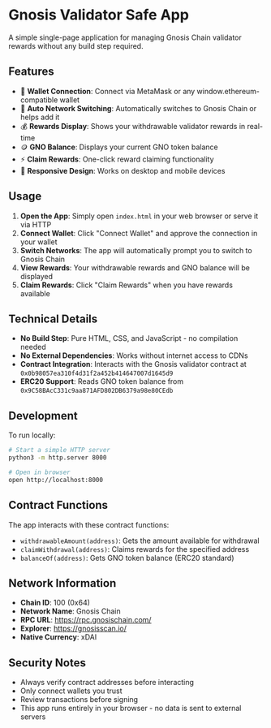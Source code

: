 # Gnosis Validator Safe App

A simple single-page application for managing Gnosis Chain validator rewards without any build step required.

## Features

- 🔗 **Wallet Connection**: Connect via MetaMask or any window.ethereum-compatible wallet
- 🔄 **Auto Network Switching**: Automatically switches to Gnosis Chain or helps add it
- 💰 **Rewards Display**: Shows your withdrawable validator rewards in real-time
- 🪙 **GNO Balance**: Displays your current GNO token balance
- ⚡ **Claim Rewards**: One-click reward claiming functionality
- 📱 **Responsive Design**: Works on desktop and mobile devices

## Usage

1. **Open the App**: Simply open `index.html` in your web browser or serve it via HTTP
2. **Connect Wallet**: Click "Connect Wallet" and approve the connection in your wallet
3. **Switch Networks**: The app will automatically prompt you to switch to Gnosis Chain
4. **View Rewards**: Your withdrawable rewards and GNO balance will be displayed
5. **Claim Rewards**: Click "Claim Rewards" when you have rewards available

## Technical Details

- **No Build Step**: Pure HTML, CSS, and JavaScript - no compilation needed
- **No External Dependencies**: Works without internet access to CDNs
- **Contract Integration**: Interacts with the Gnosis validator contract at `0x0b98057ea310f4d31f2a452b414647007d1645d9`
- **ERC20 Support**: Reads GNO token balance from `0x9C58BAcC331c9aa871AFD802DB6379a98e80CEdb`

## Development

To run locally:

```bash
# Start a simple HTTP server
python3 -m http.server 8000

# Open in browser
open http://localhost:8000
```

## Contract Functions

The app interacts with these contract functions:

- `withdrawableAmount(address)`: Gets the amount available for withdrawal
- `claimWithdrawal(address)`: Claims rewards for the specified address
- `balanceOf(address)`: Gets GNO token balance (ERC20 standard)

## Network Information

- **Chain ID**: 100 (0x64)
- **Network Name**: Gnosis Chain
- **RPC URL**: https://rpc.gnosischain.com/
- **Explorer**: https://gnosisscan.io/
- **Native Currency**: xDAI

## Security Notes

- Always verify contract addresses before interacting
- Only connect wallets you trust
- Review transactions before signing
- This app runs entirely in your browser - no data is sent to external servers
